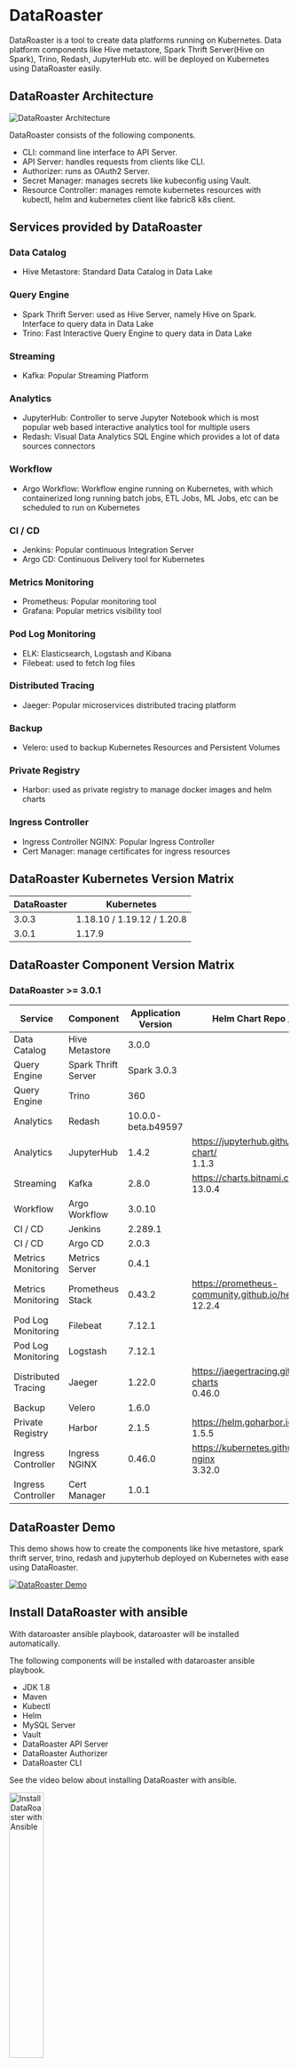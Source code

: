 # DataRoaster
DataRoaster is a tool to create data platforms running on Kubernetes. Data platform components like Hive metastore, Spark Thrift Server(Hive on Spark), Trino, Redash, JupyterHub etc. will be deployed on Kubernetes using DataRoaster easily.

## DataRoaster Architecture

![DataRoaster Architecture](http://www.cloudchef-labs.com/images/architecture.png)

DataRoaster consists of the following components.
* CLI: command line interface to API Server.
* API Server: handles requests from clients like CLI.
* Authorizer: runs as OAuth2 Server.
* Secret Manager: manages secrets like kubeconfig using Vault.
* Resource Controller: manages remote kubernetes resources with kubectl, helm and kubernetes client like fabric8 k8s client.



## Services provided by DataRoaster

### Data Catalog
* Hive Metastore: Standard Data Catalog in Data Lake

### Query Engine
* Spark Thrift Server: used as Hive Server, namely Hive on Spark. Interface to query data in Data Lake
* Trino: Fast Interactive Query Engine to query data in Data Lake

### Streaming
* Kafka: Popular Streaming Platform

### Analytics
* JupyterHub: Controller to serve Jupyter Notebook which is most popular web based interactive analytics tool for multiple users
* Redash: Visual Data Analytics SQL Engine which provides a lot of data sources connectors

### Workflow
* Argo Workflow: Workflow engine running on Kubernetes, with which containerized long running batch jobs, ETL Jobs, ML Jobs, etc can be scheduled to run on Kubernetes

### CI / CD
* Jenkins: Popular continuous Integration Server
* Argo CD: Continuous Delivery tool for Kubernetes

### Metrics Monitoring
* Prometheus: Popular monitoring tool
* Grafana: Popular metrics visibility tool

### Pod Log Monitoring
* ELK: Elasticsearch, Logstash and Kibana
* Filebeat: used to fetch log files

### Distributed Tracing
* Jaeger: Popular microservices distributed tracing platform

### Backup
* Velero: used to backup Kubernetes Resources and Persistent Volumes

### Private Registry
* Harbor: used as private registry to manage docker images and helm charts

### Ingress Controller
* Ingress Controller NGINX: Popular Ingress Controller
* Cert Manager: manage certificates for ingress resources


## DataRoaster Kubernetes Version Matrix
| DataRoaster | Kubernetes  | 
| ------- | --- | 
| 3.0.3 | 1.18.10 / 1.19.12 / 1.20.8 | 
| 3.0.1 | 1.17.9 | 


## DataRoaster Component Version Matrix

### DataRoaster >= 3.0.1
| Service | Component | Application Version  | Helm Chart Repo / Version |
| ------- | ------- | --- | ---------------- |
| Data Catalog | Hive Metastore | 3.0.0 |  |
| Query Engine | Spark Thrift Server | Spark 3.0.3 |   |
| Query Engine | Trino | 360 |   |
| Analytics | Redash | 10.0.0-beta.b49597 |   |
| Analytics | JupyterHub | 1.4.2 | https://jupyterhub.github.io/helm-chart/ <br /> 1.1.3 |
| Streaming | Kafka | 2.8.0 | https://charts.bitnami.com/bitnami <br /> 13.0.4 |
| Workflow | Argo Workflow | 3.0.10 |   |
| CI / CD | Jenkins | 2.289.1 |   |
| CI / CD | Argo CD | 2.0.3 |   |
| Metrics Monitoring | Metrics Server | 0.4.1 |   |
| Metrics Monitoring | Prometheus Stack | 0.43.2 | https://prometheus-community.github.io/helm-charts <br /> 12.2.4 |
| Pod Log Monitoring | Filebeat | 7.12.1 | |
| Pod Log Monitoring | Logstash | 7.12.1 | |
| Distributed Tracing | Jaeger | 1.22.0 | https://jaegertracing.github.io/helm-charts <br /> 0.46.0 |
| Backup | Velero | 1.6.0 | |
| Private Registry | Harbor | 2.1.5 | https://helm.goharbor.io <br /> 1.5.5 |
| Ingress Controller | Ingress NGINX | 0.46.0 | https://kubernetes.github.io/ingress-nginx <br /> 3.32.0 |
| Ingress Controller | Cert Manager | 1.0.1 | |




## DataRoaster Demo
This demo shows how to create the components like hive metastore, spark thrift server, trino, redash and jupyterhub deployed on Kubernetes with ease using DataRoaster.

[![DataRoaster Demo](http://www.cloudchef-labs.com/images/demo-thumbnail.jpg)](https://youtu.be/AeqkkQDwPqY "DataRoaster Demo")






## Install DataRoaster with ansible
With dataroaster ansible playbook, dataroaster will be installed automatically.

The following components will be installed with dataroaster ansible playbook.
* JDK 1.8
* Maven
* Kubectl
* Helm
* MySQL Server
* Vault
* DataRoaster API Server
* DataRoaster Authorizer
* DataRoaster CLI


See the video below about installing DataRoaster with ansible.

<div align="left">
  <a href="https://youtu.be/9mqVkrLOu3Y">
	<img 
	src="http://www.cloudchef-labs.com/images/install-dataroaster.png" 
	alt="Install DataRoaster with Ansible" 
	style="width:35%;">
  </a>
</div>


### Download and extract ansible playbook for dataroaster installation
```
curl -L -O https://github.com/cloudcheflabs/dataroaster/releases/download/3.0.3/dataroaster-ansible-3.0.3-dist.tgz
tar zxvf dataroaster-ansible-3.0.3-dist.tgz
cd dataroaster/
```

### Edit inventory
Edit the file `inventory/dataroaster.ini`
```
...
[all]
dataroaster ansible_ssh_host=<ip-address> ip=<ip-address>
...
```
`<ip-address>` is the ip address of the machine where dataroaster will be installed.

### Run ansible playbook
Now, you can run ansible playbook to install/uninstall/reinstall/start/stop/restart DataRoaster automatically.
The following `<sudo-user>` is sudo user who will execute ansible playbook on local and remote machine.

#### Install
```
ansible-playbook -i inventory/dataroaster.ini install-all.yml \
--extra-vars "exec_user=<sudo-user> target_hosts=all";
```

You will meet the prompts while installing vault.
```
...
              "stdout_lines": [
                    "Unseal Key 1: QZ27JD9nJOPQLozKUvbwdHSTHKafOprwT4xw+RGUxBLI",
                    "Unseal Key 2: GxnjXc5IHo3vRuh8boQD+u4FZM7nW+Y5xpWRXTSXfHBe",
                    "Unseal Key 3: phA5yLU2csyAME9e8H+3NzmYq7ypilksIzLxkanmKUvl",
                    "Unseal Key 4: BVZx/+hL6MLYcwkvONFD3CXZj8ND2yAlSPrvZ6+3lRN9",
                    "Unseal Key 5: etU5dE+Nn+tYztFqoffUOJPQc5vy4RZuinAghI8RHVUH",
                    "",
                    "Initial Root Token: s.M6MNcOX92nAZjEwH5u4yVkbn",
                    "",
                    "Vault initialized with 5 key shares and a key threshold of 3. Please securely",
                    "distribute the key shares printed above. When the Vault is re-sealed,",
                    "restarted, or stopped, you must supply at least 3 of these keys to unseal it",
                    "before it can start servicing requests.",
                    "",
                    "Vault does not store the generated master key. Without at least 3 key to",
                    "reconstruct the master key, Vault will remain permanently sealed!",
                    "",
                    "It is possible to generate new unseal keys, provided you have a quorum of",
                    "existing unseal keys shares. See \"vault operator rekey\" for more information."
                ]
...
TASK [vault/install : prompt for unseal vault 1] *********************************************************************************************************************************************
[WARNING]: conditional statements should not include jinja2 templating delimiters such as {{ }} or {% %}. Found: ("{{ run_option }}" == "reinstall")
[vault/install : prompt for unseal vault 1]
Enter 1. Unseal Key :
```
Because thease generated unseal keys and initial root token of vault cannot be obtained again, you have to copy them to your file. Enter the unseal keys and initial root token of vault for the prompts.

You will also encounter the prompt to enter vault init. root token while installing apiserver like this:
```
...
TASK [apiserver/install : prompt for vault initial root token] *******************************************************************************************************************************
[WARNING]: conditional statements should not include jinja2 templating delimiters such as {{ }} or {% %}. Found: ("{{ run_option }}" == "reinstall")
[apiserver/install : prompt for vault initial root token]
Enter vault initial root token :
```
Enter initial root token of vault which you have obtained above.


After installation success, api server and authorizer can be found in `/opt/dataroaster`, and log files of api server can be found in `/data/dataroaster/logs/apiserver`.


#### Uninstall
```
ansible-playbook -i inventory/dataroaster.ini uninstall-all.yml \
--extra-vars "exec_user=<sudo-user> target_hosts=all";
```

#### Reinstall
```
ansible-playbook -i inventory/dataroaster.ini reinstall-all.yml \
--extra-vars "exec_user=<sudo-user> target_hosts=all";
```

#### Start
```
ansible-playbook -i inventory/dataroaster.ini start-all.yml \
--extra-vars "exec_user=<sudo-user> target_hosts=all";
```

#### Stop
```
ansible-playbook -i inventory/dataroaster.ini stop-all.yml \
--extra-vars "exec_user=<sudo-user> target_hosts=all";
```

#### Restart
```
ansible-playbook -i inventory/dataroaster.ini restart-all.yml \
--extra-vars "exec_user=<sudo-user> target_hosts=all";
```

## Install DataRoaster with Source

* See [Install DataRoaster with Source](https://github.com/cloudcheflabs/dataroaster/wiki/Install-DataRoaster-with-Source)



## Storage Requirement

Currently, storage service to provision external storages like ceph / minio and install storage classes on kubernetes is not provided by DataRoaster yet, which will be supported by future release of DataRoaster. Before getting started, you should take a look at the following instruction.

### Storage Class
Most of the components provided by DataRoaster will be deployed as statefulset on kubernetes, so storage classes should be installed on your kubernetes cluster to provision persistent volumes automatically.
If you use managed kubernetes services provided by public cloud providers, you don't have to install storage classes for most of cases, but if your kubernetes cluster is installed in on-prem environment, you have to install storage class on your kubernetes cluster for yourself. 
For instance, if you have installed ceph as external storage, ceph storage class can be installed on your kubernetes cluster, see this blog how to do it: https://itnext.io/provision-volumes-from-external-ceph-storage-on-kubernetes-and-nomad-using-ceph-csi-7ad9b15e9809.

There is a component like spark thrift server which needs to use `ReadWriteMany` supported storage class, for instance, `nfs` to save intermediate data on PVs.
To install `nfs` storage class, run the following helm chart.
```
cd <dataroaster-src>/components/nfs/nfs-server-provisioner-1.1.1;

helm install \
nfs-server . \
--set replicaCount=1 \
--set namespace=nfs \
--set persistence.enabled=true \
--set persistence.size=1000Gi \
--set persistence.storageClass=<storage-class>;
```
`<storage-class>` can be `ReadWriteOnce` supported storage class already installed on your kubernetes cluster.

### S3 Object Storage
S3 compatible object storage will be also required to save data for several components provided by DataRoaster. There are many S3 compatible object storages out there, for example you can use the following:
* MinIO: Popular S3 compatible object storage, see https://min.io/
* Ceph S3 compatible object storage: ceph provides S3 API, that is, ceph can be used as S3 compatible object storage. See https://docs.ceph.com/en/latest/radosgw/
* AWS S3: aws s3 object storage.



## Getting started

### Step 1: Login to API Server
```
dataroaster login http://localhost:8082;
...

# user / password: dataroaster / dataroaster123
```

### Step 2: Create Kubernetes Cluster
```
dataroaster cluster create --name my-cluster --description my-cluster-desc;
```

### Step 3: Register kubeconfig file for your kubernetes cluster
```
dataroaster kubeconfig create --kubeconfig ~/.kube/config
```

### Step 4: Create Project where services will be created
```
dataroaster project create  --name my-project --description my-project-desc;
```

### Step 5: Create Ingress Controller NGINX and Cert Manager in your kubernetes cluster
All the ingresses of DataRoaster services will be created with this ingress controller,
and all the certificates for the ingresses will be managed by this cert manager.
```
dataroaster ingresscontroller create;
```

### Step 6: Create Services like Data Catalog, Query Engine, etc in your Project
See [DataRoaster CLI usage](https://github.com/cloudcheflabs/dataroaster#dataroaster-cli-usage) how to create services.

## Usage Example: DataRoaster Demo
As shown in dataroaster demo video above, the architecture of the demo looks like this.

![Demo Architecture](https://miro.medium.com/max/1400/1*5htePIy2DKpuzFuI7wWU9g.png)

For this demo, ceph storage as external storage has been used by which ceph storage class has been installed on kubernetes. Ceph also provides S3 API and can be used as s3 compatible object storage.

The scenario of the demo is:
* create parquet table in s3 compatible object storage which is provided by ceph storage with running spark example job using hive metastore.
* query data in parquet table saved in ceph using spark thrift server and trino which use hive metastore.
* query data with the connectors to spark thrift server and trino coordinator from redash and jupyter.

### Create Data Catalog
Hive metastore will be created.

```
# create.
dataroaster datacatalog create \
--s3-bucket mykidong \
--s3-access-key TOW32G9ULH63MTUI6NNW \
--s3-secret-key jXqViVmSqIDTEKKKzdgSssHVykBrX4RrlnSeVgMi \
--s3-endpoint https://ceph-rgw-test.cloudchef-labs.com \
--storage-size 1;


# delete.
dataroaster datacatalog delete;
```

### Create Query Engine
Spark thrift server(hive on spark) and trino will be created. Both of them depends on hive metastore which needs to be installed on your kubernetes cluster before.

```
# create.
dataroaster queryengine create \
--s3-bucket mykidong \
--s3-access-key TOW32G9ULH63MTUI6NNW \
--s3-secret-key jXqViVmSqIDTEKKKzdgSssHVykBrX4RrlnSeVgMi \
--s3-endpoint https://ceph-rgw-test.cloudchef-labs.com \
--spark-thrift-server-executors 1 \
--spark-thrift-server-executor-memory 1 \
--spark-thrift-server-executor-cores 1 \
--spark-thrift-server-driver-memory 1 \
--trino-workers 3 \
--trino-server-max-memory 16 \
--trino-cores 1 \
--trino-temp-data-storage 1 \
--trino-data-storage 1;

# delete.
dataroaster queryengine delete;
```

### Create Parquet Table using Spark Example Job
This is simple spark job to create parquet table in ceph s3 object storage using hive metastore.

Create hive metastore service to be accessed from local spark job.
```
# create hive metastore service with the type of load balancer to be accessed by example spark job on local.
cat <<EOF > hive-metastore-service.yaml
---
apiVersion: v1
kind: Service
metadata:
  name: metastore-service
  namespace: dataroaster-hivemetastore
spec:
  type: LoadBalancer
  ports:
  - port: 9083
  selector:
    app: metastore
EOF

kubectl apply -f hive-metastore-service.yaml;
```

Run spark job.
```
# build dataroaster source.
cd <dataroaster-src>;
mvn -e -DskipTests=true clean install;

# run spark job.
cd components/hive/spark-thrift-server;
mvn -e -Dtest=JsonToParquetTestRunner \
-DmetastoreUrl=$(kubectl get svc metastore-service -n dataroaster-hivemetastore -o jsonpath={.status.loadBalancer.ingress[0].ip}):9083 \
-Ds3Bucket=mykidong \
-Ds3AccessKey=TOW32G9ULH63MTUI6NNW \
-Ds3SecretKey=jXqViVmSqIDTEKKKzdgSssHVykBrX4RrlnSeVgMi \
-Ds3Endpoint=https://ceph-rgw-test.cloudchef-labs.com \
test;
```

### Query Data using CLI

#### Connect to Spark Thrift Server using Beeline
Query data in parquet table created by the spark job above with the connection to spark thrift server using beeline.

```
cd ${SPARK_HOME};
export SPARK_THRIFT_SERVER_NAMESPACE=dataroaster-spark-thrift-server;
bin/beeline -u jdbc:hive2://$(kubectl get svc spark-thrift-server-service -n ${SPARK_THRIFT_SERVER_NAMESPACE} -o jsonpath={.status.loadBalancer.ingress[0].ip}):10016;

...
# query data.
show tables;
select * from test_parquet;
select count(*) from test_parquet;
...

```

#### Connect to Trino Coordinator using Trino CLI
Query data in parquet table created by the spark job above with the connection to trino coordinator using trino cli.

```
kubectl exec -it trino-cli -n dataroaster-trino -- /opt/trino-cli --server trino-coordinator:8080 --catalog hive --schema default;

...
# query data.
show tables;
select * from test_parquet;
select count(*) from test_parquet;
...
```

### Create Analytics
Redash and jupyterhub will be created.

Before creating service, ingress host whose ip address is the external ip of ingress nginx service must be registered to your public dns server. To get external ip of ingress nginx service:
```
kubectl get svc -n ingress-nginx;
```

```
# create.
dataroaster analytics create \
--jupyterhub-github-client-id 0b322767446baedb3203 \
--jupyterhub-github-client-secret 828688ff8be545b6434df2dbb2860a1160ae1517 \
--jupyterhub-ingress-host jupyterhub-test.cloudchef-labs.com \
--jupyterhub-storage-size 1 \
--redash-storage-size 1;

# delete.
dataroaster analytics delete;
```

### Query Data from Redash and Jupyter

#### Query Data from Redash
Query data in parquet tables using hive connector to spark thrift server and trino connector to trino coordinator from redash.

```
# get external ip of redash loadbalancer.
kubectl get svc -n dataroaster-redash;

# redash ui
http://<external-ip>:5000/

# get external ip of trino service.
kubectl get svc -n dataroaster-trino;

# get external ip of spark thrift server service.
kubectl get svc -n dataroaster-spark-thrift-server;
```

#### Query Data from Jupyter
Query data in parquet table with trino connector to trino coordinator from jupyter.

```
# jupyterhub ui.
https://jupyterhub-test.cloudchef-labs.com/

# trino example in jupyter.

## get external ip of trino service.
kubectl get svc -n dataroaster-trino;

...
from pyhive import trino
host_name = "146.56.138.128"
port = 8080
protocol = "http"
user = "anyuser"
password = None
schema = "default"
catalog = "hive"
def trinoconnection(host_name, port, protocol, user, password, schema, catalog):
    conn = trino.connect(host=host_name, port=port, username=user, password=password, schema=schema, catalog=catalog)
    cur = conn.cursor()
    cur.execute('select * from test_parquet')
    result = cur.fetchall()	
    return result
	
# Call above function
output = trinoconnection(host_name, port, protocol, user, password, schema, catalog)
print(output)
...	
```
`host_name` needs to be replaced with external ip of trino service. To get the external ip of it:
```
kubectl get svc -n dataroaster-trino;
```


## DataRoaster CLI Usage

### Login
Login to API server.

```
dataroaster login <server>
```
* `server`: API Server URL.


Example:
```
dataroaster login http://localhost:8082;
...

# user / password: dataroaster / dataroaster123
```


### Cluster
Register Kubernetes Clusters.

#### Create Cluster
```
dataroaster cluster create <params>
```
* `name`: kubernetes cluster name.
* `description`: description of the kubernetes cluster.

Example:
```
dataroaster cluster create --name dataroaster-cluster --description dataroaster-desc...;
```

#### Update Cluster
```
dataroaster cluster update;
```

#### Delete Cluster
```
dataroaster cluster delete;
```


### Kubeconfig
Upload kubeconfig file for the kubernetes cluster.

#### Create Kubeconfig
```
dataroaster kubeconfig create <params>
```
* `kubeconfig`: kubeconfig file path.

Example:
```
dataroaster kubeconfig create --kubeconfig ~/.kube/config
```

#### Update Kubeconfig
```
dataroaster kubeconfig update <params>
```
* `kubeconfig`: kubeconfig file path.

Example:
```
dataroaster kubeconfig update --kubeconfig ~/.kube/config
```


### Project
Manage Project where services will be created.

#### Create Project
```
dataroaster project create <params>
```
* `name`: kubernetes cluster name.
* `description`: description of the kubernetes cluster.

Example:
```
dataroaster project create  --name new-test-project --description new-test-desc;
```

#### Update Project
```
dataroaster project update;
```

#### Delete Project
```
dataroaster project delete;
```


### Ingress Controller
Manage Ingress Controller NGINX and Cert Manager.

#### Create Ingress Controller
Ingress controller nginx and cert manager will be created.
* The namespace of ingress controller nginx is `ingress-nginx`.
* The namespace of cert manager is `cert-manager`.
```
dataroaster ingresscontroller create;
```

#### Delete Ingress Controller
```
dataroaster ingresscontroller delete;
```


### Data Catalog
Manage Data Catalog.

#### Create Data Catalog
Hive metastore and mysql server will be created.
* The namespace of hive metastore is `dataroaster-hivemetastore`.
```
dataroaster datacatalog create <params>
```
* `s3-bucket`: s3 bucket for hive metastore warehouse.
* `s3-access-key`: s3 access key.
* `s3-secret-key`: s3 secret key.
* `s3-endpoint`: s3 endpoint.
* `storage-size`: mysql storage size in GiB.


Example:
```
dataroaster datacatalog create \
--s3-bucket mykidong \
--s3-access-key TOW32G9ULH63MTUI6NNW \
--s3-secret-key jXqViVmSqIDTEKKKzdgSssHVykBrX4RrlnSeVgMi \
--s3-endpoint https://ceph-rgw-test.cloudchef-labs.com \
--storage-size 1;
```



#### Delete Data Catalog
```
dataroaster datacatalog delete;
```

### Query Engine
Manage Query Engine.

#### Create Query Engine
Spark thrift server(hive on spark) and trino will be created.
* The namespace of spark thrift server is `dataroaster-spark-thrift-server`.
* The namespace of trino is `dataroaster-trino`.

Query engine service depends on Data Catalog servcice. Before creating query engine service, you have to create data catalog service above on your kubernetes cluster.

```
dataroaster queryengine create <params>
```
* `s3-bucket`: s3 bucket where spark thrift server jar will be uploaded.
* `s3-access-key`: s3 access key.
* `s3-secret-key`: s3 secret key.
* `s3-endpoint`: s3 endpoint.
* `spark-thrift-server-executors`: executor count of spark thrift server.
* `spark-thrift-server-executor-memory`: spark thrift server executor memory in GB.
* `spark-thrift-server-executor-cores`: spark thrift server executor core count.
* `spark-thrift-server-driver-memory`: spark thrift server driver memory in GB.
* `trino-workers`: trino worker count.
* `trino-server-max-memory`: trino server max. memory in GB.
* `trino-cores`: trino server core count.
* `trino-temp-data-storage`: trino temporary data storage size in GiB.
* `trino-data-storage`: trino data storage size in GB.

Example:
```
dataroaster queryengine create \
--s3-bucket mykidong \
--s3-access-key TOW32G9ULH63MTUI6NNW \
--s3-secret-key jXqViVmSqIDTEKKKzdgSssHVykBrX4RrlnSeVgMi \
--s3-endpoint https://ceph-rgw-test.cloudchef-labs.com \
--spark-thrift-server-executors 1 \
--spark-thrift-server-executor-memory 1 \
--spark-thrift-server-executor-cores 1 \
--spark-thrift-server-driver-memory 1 \
--trino-workers 3 \
--trino-server-max-memory 16 \
--trino-cores 1 \
--trino-temp-data-storage 1 \
--trino-data-storage 1;
```


#### Delete Query Engine
```
dataroaster queryengine delete;
```

### Streaming
Manage Streaming.

#### Create Streaming
Kafka will be created.
* The namespace of kafka is `dataroaster-kafka`.
```
dataroaster streaming create <params>
```
* `kafka-replica-count`: kafka node count.
* `kafka-storage-size`: kafka storage size in GiB.
* `zk-replica-count`: zookeeper node count.

Example:
```
dataroaster streaming create \
--kafka-replica-count 3 \
--kafka-storage-size 4 \
--zk-replica-count 3;
```

#### Delete Streaming
```
dataroaster streaming delete;
```

### Analytics
Manage Analytics.

#### Create Analytics
Redash and jupyterhub will be created.
* The namespace of redash is `dataroaster-redash`.
* The namespace of jupyterhub is `dataroaster-jupyterhub`.

Before creating service, ingress host whose ip address is the external ip of ingress nginx service must be registered to your public dns server. To get external ip of ingress nginx service:
```
kubectl get svc -n ingress-nginx;
```

```
dataroaster analytics create <params>
```
* `jupyterhub-github-client-id`: jupyterhub github oauth client id.
* `jupyterhub-github-client-secret`: jupyterhub github oauth client secret.
* `jupyterhub-ingress-host`: jupyterhub ingress host name.
* `jupyterhub-storage-size`: storage size in GiB of single jupyter instance.
* `redash-storage-size`: redash database storage size in GiB.

Example:
```
dataroaster analytics create \
--jupyterhub-github-client-id 0b322767446baedb3203 \
--jupyterhub-github-client-secret 828688ff8be545b6434df2dbb2860a1160ae1517 \
--jupyterhub-ingress-host jupyterhub-test.cloudchef-labs.com \
--jupyterhub-storage-size 1 \
--redash-storage-size 1;
```

#### Delete Analytics
```
dataroaster analytics delete;
```

### Workflow
Manage Workflow.

#### Create Workflow
Argo Workflow will be created.
* The namespace of argo workflow is `dataroaster-argo-workflow`.
```
dataroaster workflow create <params>
```
* `storage-size`: database storage size in GiB.
* `s3-bucket`: s3 bucket where application logs of workflow will be saved.
* `s3-access-key`: s3 access key.
* `s3-secret-key`: s3 secret key.
* `s3-endpoint`: s3 endpoint.

Example:
```
dataroaster workflow create \
--storage-size 1 \
--s3-bucket mykidong \
--s3-access-key TOW32G9ULH63MTUI6NNW \
--s3-secret-key jXqViVmSqIDTEKKKzdgSssHVykBrX4RrlnSeVgMi \
--s3-endpoint ceph-rgw-test.cloudchef-labs.com;
```

Note that `s3-endpoint` has no such `https://` prefix.

#### Delete Workflow
```
dataroaster workflow delete;
```



### Pod Log Monitoring
Manage Pod Log Monitoring.

#### Create Pod Log Monitoring
Logstash and filebeat will be created.
* The namespace of filebeat is `dataroaster-filebeat`.
* The namespace of logstash is `dataroaster-logstash`.
```
dataroaster podlogmonitoring create <params>
```
* `elasticsearch-hosts`: List of Elasticsearch hosts.

Example:
```
dataroaster podlogmonitoring create \
--elasticsearch-hosts 192.168.10.10:9200,192.168.10.134:9200,192.168.10.145:9200;
```

#### Delete Pod Log Monitoring
```
dataroaster podlogmonitoring delete;
```


### Metrics Monitoring
Manage Metrics Monitoring.

#### Create Metrics Monitoring
Prometheus, grafana, metrics server will be created.
* The namespace of prom stack is `dataroaster-prom-stack`.
```
dataroaster metricsmonitoring create;
```

#### Delete Metrics Monitoring
```
dataroaster metricsmonitoring delete;
```

### Distributed Tracing
Manage Distributed Tracing.

#### Create Distributed Tracing
Jaeger will be created.
* The namespace of jaeger is `dataroaster-jaeger`.

Before creating service, ingress host whose ip address is the external ip of ingress nginx service must be registered to your public dns server. To get external ip of ingress nginx service:
```
kubectl get svc -n ingress-nginx;
```

```
dataroaster distributedtracing create <params>
```
* `ingress-host`: Host name of jaeger ingress.
* `elasticsearch-host-port`: an elasticsearch host and port.

Example:
```
dataroaster distributedtracing create \
--ingress-host ingress-nginx-jaeger-test.cloudchef-labs.com \
--elasticsearch-host-port 192.168.10.10:9200;
```

#### Delete Distributed Tracing
```
dataroaster distributedtracing delete;
```

### Private Registry
Manage private registry for docker images and helm charts.


#### Create Private Registry
Harbor will be created.
* The namespace of harbor is `dataroaster-harbor`.

Before creating service, ingress host whose ip address is the external ip of ingress nginx service must be registered to your public dns server. To get external ip of ingress nginx service:
```
kubectl get svc -n ingress-nginx;
```

```
dataroaster privateregistry create <params>
```
* `core-host`: Harbor core ingress host name.
* `notary-host`: Harbor notary ingress host name.
* `registry-storage-size`: regisry storage size in GiB.
* `chartmuseum-storage-size`: chart museum storage size in GiB.
* `jobservice-storage-size`: job service storage size in GiB.
* `database-storage-size`: database storage size in GiB.
* `redis-storage-size`: redis storage size in GiB.
* `trivy-storage-size`: trivy storage size in GiB.
* `s3-bucket`: name of s3 bucket where artifacts of harbor will be saved.
* `s3-access-key`: s3 access key.
* `s3-secret-key`: s3 secret key.
* `s3-endpoint`: s3 endpoint.

Example:
```
dataroaster privateregistry create \
--core-host harbor-core-test.cloudchef-labs.com \
--notary-host harbor-notary-test.cloudchef-labs.com \
--registry-storage-size 5 \
--chartmuseum-storage-size 5 \
--jobservice-storage-size 1 \
--database-storage-size 1 \
--redis-storage-size 1 \
--trivy-storage-size 5 \
--s3-bucket harbor \
--s3-access-key TOW32G9ULH63MTUI6NNW \
--s3-secret-key jXqViVmSqIDTEKKKzdgSssHVykBrX4RrlnSeVgMi \
--s3-endpoint https://ceph-rgw-test.cloudchef-labs.com;
```

#### Delete Private Registry
```
dataroaster privateregistry delete;
```

### CI / CD
Manage CI / CD.

#### Create CI / CD
Argo cd and jenkins will be created.
* The namespace of argo cd is `dataroaster-argocd`.
* The namespace of jenkins is `dataroaster-jenkins`.
```
dataroaster cicd create <params>
```
* `argocd-ingress-host`: ingress host name of Argo CD.
* `jenkins-ingress-host`: ingress host name of Jenkins.

Example:
```
dataroaster cicd create \
--argocd-ingress-host argocd-test.cloudchef-labs.com \
--jenkins-ingress-host jenkins-test.cloudchef-labs.com;
```

#### Delete CI / CD
```
dataroaster cicd delete;
```

### Backup
Manage Backup for Persistent Volumes and resources.

#### Create Backup
Velero will be created.
* The namespace of velero is `dataroaster-velero`.
```
dataroaster backup create <params>
```
* `s3-bucket`: s3 bucket for backup.
* `s3-access-key`: s3 access key.
* `s3-secret-key`: s3 secret key.
* `s3-endpoint`: s3 endpoint.

Example:
```
dataroaster backup create \
--s3-bucket velero-backups \
--s3-access-key TOW32G9ULH63MTUI6NNW \
--s3-secret-key jXqViVmSqIDTEKKKzdgSssHVykBrX4RrlnSeVgMi \
--s3-endpoint https://ceph-rgw-test.cloudchef-labs.com;
```

#### Delete Backup
```
dataroaster backup delete;
```


## Community

* DataRoaster Community Mailing Lists: https://groups.google.com/g/dataroaster



## License
The use and distribution terms for this software are covered by the Apache 2.0 license.







